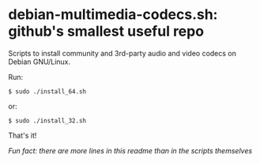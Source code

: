 debian-multimedia-codecs.sh: github's smallest useful repo
==========================================================

Scripts to install community and 3rd-party audio and video codecs on Debian GNU/Linux.

Run:

    $ sudo ./install_64.sh

or:

    $ sudo ./install_32.sh

That's it!

*Fun fact: there are more lines in this readme than in the scripts themselves*
